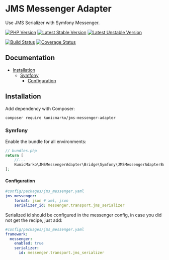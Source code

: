 JMS Messenger Adapter
=====================

Use JMS Serializer with Symfony Messenger.

[![PHP Version](https://img.shields.io/badge/php-%5E7.2-blue.svg)](https://img.shields.io/badge/php-%5E7.2-blue.svg)
[![Latest Stable Version](https://poser.pugx.org/kunicmarko/jms-messenger-adapter/v/stable)](https://packagist.org/packages/kunicmarko/jms-messenger-adapter)
[![Latest Unstable Version](https://poser.pugx.org/kunicmarko/jms-messenger-adapter/v/unstable)](https://packagist.org/packages/kunicmarko/jms-messenger-adapter)

[![Build Status](https://travis-ci.org/kunicmarko20/jms-messenger-adapter.svg?branch=master)](https://travis-ci.org/kunicmarko20/jms-messenger-adapter)
[![Coverage Status](https://coveralls.io/repos/github/kunicmarko20/jms-messenger-adapter/badge.svg?branch=master)](https://coveralls.io/github/kunicmarko20/jms-messenger-adapter?branch=master)

Documentation
-------------

* [Installation](#installation)
  * [Symfony](#symfony)
    * [Configuration](#configuration)

## Installation

Add dependency with Composer:

```bash
composer require kunicmarko/jms-messenger-adapter
```

### Symfony

Enable the bundle for all environments:

```php
// bundles.php
return [
    //...
    KunicMarko\JMSMessengerAdapter\Bridge\Symfony\JMSMessengerAdapterBundle::class => ['all' => true],
];
```

#### Configuration

```yaml
#config/packages/jms_messenger.yaml
jms_messenger:
    format: json # xml, json
    serializer_id: messenger.transport.jms_serializer
```

Serialized id should be configured in the messenger config, in case you did not get the recipe, just add:

```yaml
#config/packages/jms_messenger.yaml
framework:
  messenger:
    enabled: true
    serializer:
      id: messenger.transport.jms_serializer
```
